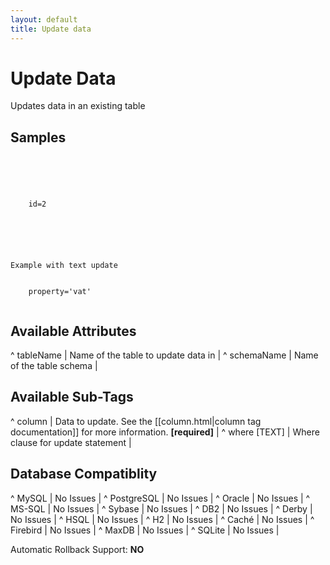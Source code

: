 ```yaml
---
layout: default
title: Update data
---
```


# Update Data #

Updates data in an existing table


## Samples ##

<code xml>
<update tableName="People">
    <column name="firstname" value="Fred"/>
    <column name="lastname" value="Johnson"/>
    <column name="username" value="fjohnson"/>
    <where>id=2</where>
</update>
</code>

<code xml>
<update tableName="People">
    <column name="downsized" valueBoolean="true"/>
</update>
</code>

<code xml>
<comment>Example with text update</comment>
<update tableName="ProductSettings">
    <column name="property" value="vatCategory"/>
    <where>property='vat'</where>
</update>
</code>

## Available Attributes ##

^ tableName  | Name of the table to update data in  | 
^ schemaName  | Name of the table schema  | 

## Available Sub-Tags ##

^ column  | Data to update. See the [[column.html|column tag documentation]] for more information.  **[required]**  |
^ where [TEXT]  | Where clause for update statement | 


## Database Compatiblity ##

^ MySQL  | No Issues  | 
^ PostgreSQL  | No Issues  | 
^ Oracle  | No Issues  | 
^ MS-SQL  | No Issues  | 
^ Sybase  | No Issues  | 
^ DB2  | No Issues  | 
^ Derby  | No Issues  | 
^ HSQL  | No Issues  | 
^ H2  | No Issues  | 
^ Caché  | No Issues  | 
^ Firebird  | No Issues  | 
^ MaxDB  | No Issues  | 
^ SQLite  | No Issues  | 

Automatic Rollback Support: **NO**